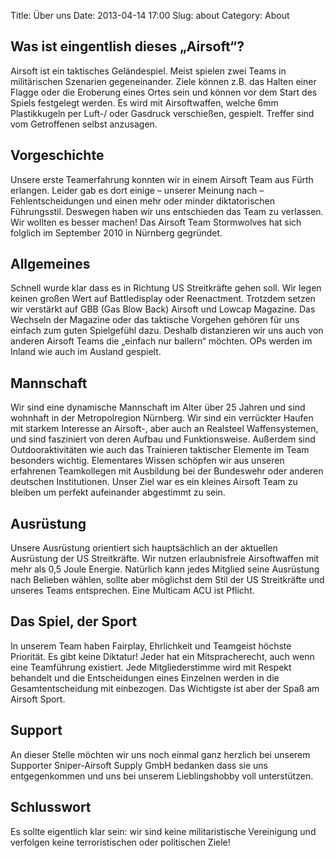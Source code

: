 Title: Über uns
Date: 2013-04-14 17:00 
Slug: about
Category: About

Was ist eingentlish dieses „Airsoft“?
------

Airsoft ist ein taktisches Geländespiel. Meist spielen zwei Teams in militärischen Szenarien gegeneinander. Ziele können z.B. das Halten einer Flagge oder die Eroberung eines Ortes sein und können vor dem Start des Spiels festgelegt werden. Es wird mit Airsoftwaffen, welche 6mm Plastikkugeln per Luft-/ oder Gasdruck verschießen, gespielt. Treffer sind vom Getroffenen selbst anzusagen.


Vorgeschichte
------

Unsere erste Teamerfahrung konnten wir in einem Airsoft Team aus Fürth erlangen. Leider gab es dort einige – unserer Meinung nach – Fehlentscheidungen und einen mehr oder minder diktatorischen Führungsstil. Deswegen haben wir uns entschieden das Team zu verlassen. Wir wollten es besser machen! Das Airsoft Team Stormwolves hat sich folglich im September 2010 in Nürnberg gegründet.


Allgemeines
------

Schnell wurde klar dass es in Richtung US Streitkräfte gehen soll. Wir legen keinen großen Wert auf Battledisplay oder Reenactment. Trotzdem setzen wir verstärkt auf GBB (Gas Blow Back) Airsoft und Lowcap Magazine. Das Wechseln der Magazine oder das taktische Vorgehen gehören für uns einfach zum guten Spielgefühl dazu. Deshalb distanzieren wir uns auch von anderen Airsoft Teams die „einfach nur ballern“ möchten. OPs werden im Inland wie auch im Ausland gespielt.


Mannschaft
------

Wir sind eine dynamische Mannschaft im Alter über 25 Jahren und sind wohnhaft in der Metropolregion Nürnberg. Wir sind ein verrückter Haufen mit starkem Interesse an Airsoft-, aber auch an Realsteel Waffensystemen, und sind fasziniert von deren Aufbau und Funktionsweise. Außerdem sind Outdooraktivitäten wie auch das Trainieren taktischer Elemente im Team besonders wichtig. Elementares Wissen schöpfen wir aus unseren erfahrenen Teamkollegen mit Ausbildung bei der Bundeswehr oder anderen deutschen Institutionen. Unser Ziel war es ein kleines Airsoft Team zu bleiben um perfekt aufeinander abgestimmt zu sein.


Ausrüstung
------

Unsere Ausrüstung orientiert sich hauptsächlich an der aktuellen Ausrüstung der US Streitkräfte. Wir nutzen erlaubnisfreie Airsoftwaffen mit mehr als 0,5 Joule Energie. Natürlich kann jedes Mitglied seine Ausrüstung nach Belieben wählen, sollte aber möglichst dem Stil der US Streitkräfte und unseres Teams entsprechen. Eine Multicam ACU ist Pflicht.


Das Spiel, der Sport
-------

In unserem Team haben Fairplay, Ehrlichkeit und Teamgeist höchste Priorität. Es gibt keine Diktatur! Jeder hat ein Mitspracherecht, auch wenn eine Teamführung existiert. Jede Mitgliederstimme wird mit Respekt behandelt und die Entscheidungen eines Einzelnen werden in die Gesamtentscheidung mit einbezogen. Das Wichtigste ist aber der Spaß am Airsoft Sport.


Support
-------

An dieser Stelle möchten wir uns noch einmal ganz herzlich bei unserem Supporter Sniper-Airsoft Supply GmbH bedanken dass sie uns entgegenkommen und uns bei unserem Lieblingshobby voll unterstützen.


Schlusswort
-------

Es sollte eigentlich klar sein: wir sind keine militaristische Vereinigung und verfolgen keine terroristischen oder politischen Ziele!
